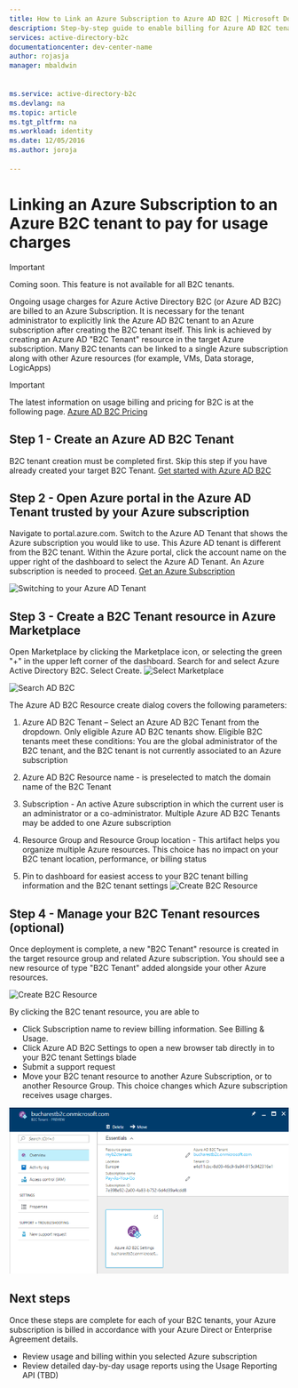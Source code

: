 ```yaml
---
title: How to Link an Azure Subscription to Azure AD B2C | Microsoft Docs
description: Step-by-step guide to enable billing for Azure AD B2C tenant into an Azure subscription.
services: active-directory-b2c
documentationcenter: dev-center-name
author: rojasja
manager: mbaldwin


ms.service: active-directory-b2c
ms.devlang: na
ms.topic: article
ms.tgt_pltfrm: na
ms.workload: identity
ms.date: 12/05/2016
ms.author: joroja

---
```

# Linking an Azure Subscription to an Azure B2C tenant to pay for usage charges
> [!IMPORTANT]
> Coming soon. This feature is not available for all B2C tenants.

Ongoing usage charges for Azure Active Directory B2C (or Azure AD B2C) are billed to an Azure Subscription. It is necessary for the tenant administrator to explicitly link the Azure AD B2C tenant to an Azure subscription after creating the B2C tenant itself.  This link is achieved by creating an Azure AD "B2C Tenant" resource in the target Azure subscription. Many B2C tenants can be linked to a single Azure subscription along with other Azure resources (for example, VMs, Data storage, LogicApps)


> [!IMPORTANT]
> The latest information on usage billing and pricing for B2C is at the following page. [Azure AD B2C Pricing](
https://azure.microsoft.com/pricing/details/active-directory-b2c/)

## Step 1 - Create an Azure AD B2C Tenant

B2C tenant creation must be completed first. Skip this step if you have already created your target B2C Tenant. [Get started with Azure AD B2C](https://azure.microsoft.com/documentation/articles/active-directory-b2c-get-started/)

## Step 2 - Open Azure portal in the Azure AD Tenant trusted by your Azure subscription
Navigate to portal.azure.com. Switch to the Azure AD Tenant that shows the Azure subscription you would like to use. This  Azure AD tenant is different from the B2C tenant. Within the Azure portal, click the account name on the upper right of the dashboard to select the Azure AD Tenant.    An Azure subscription is needed to proceed. [Get an Azure Subscription](https://account.windowsazure.com/signup?showCatalog=True)

![Switching to your Azure AD Tenant](./media/active-directory-b2c-how-to-enable-billing/SelectAzureADTenant.png)

## Step 3 - Create a B2C Tenant resource in Azure Marketplace
Open Marketplace by clicking the Marketplace icon, or selecting the green "+" in the upper left corner of the dashboard.  Search for and select Azure Active Directory B2C. Select Create.
![Select Marketplace](./media/active-directory-b2c-how-to-enable-billing/marketplace.png)

![Search AD B2C](./media/active-directory-b2c-how-to-enable-billing/searchb2c.png)

The Azure AD B2C Resource create dialog covers the following parameters:

1. Azure AD B2C Tenant – Select an Azure AD B2C Tenant from the dropdown.  Only eligible Azure AD B2C tenants show.  Eligible B2C tenants meet these conditions: You are the global administrator of the B2C tenant, and the B2C tenant is not currently associated to an Azure subscription

2. Azure AD B2C Resource name - is preselected to match the domain name of the B2C Tenant

3. Subscription - An active Azure subscription in which the current user is an administrator or a co-administrator.  Multiple Azure AD B2C Tenants may be added to one Azure subscription

4. Resource Group and Resource Group location - This artifact helps you organize multiple Azure resources.  This choice has no impact on your B2C tenant location, performance, or billing status

5. Pin to dashboard for easiest access to your B2C tenant billing information and the B2C tenant settings
![Create B2C Resource](./media/active-directory-b2c-how-to-enable-billing/createresourceb2c.png)

## Step 4 - Manage your B2C Tenant resources (optional)
Once deployment is complete, a new "B2C Tenant" resource is created in the target resource group and related Azure subscription.  You should see a new resource of type "B2C Tenant" added alongside your other Azure resources.

![Create B2C Resource](./media/active-directory-b2c-how-to-enable-billing/b2cresourcedashboard.png)

By clicking the B2C tenant resource, you are able to
- Click Subscription name to review billing information. See Billing & Usage.
- Click Azure AD B2C Settings to open a new browser tab directly in to your B2C tenant Settings blade
- Submit a support request
- Move your B2C tenant resource to another Azure Subscription, or to another Resource Group.  This choice changes which Azure subscription receives usage charges.

![B2C Resource settings](./media/active-directory-b2c-how-to-enable-billing/b2cresourcesettings.png)


## Next steps
Once these steps are complete for each of your B2C tenants, your Azure subscription is billed in accordance with your Azure Direct or Enterprise Agreement details.
- Review usage and billing within you selected Azure subscription
- Review detailed day-by-day usage reports using the Usage Reporting API (TBD)



<!--Reference style links - using these makes the source content way more readable than using inline links-->
[gog]: http://google.com/        
[yah]: http://search.yahoo.com/  
[msn]: http://search.msn.com/    
